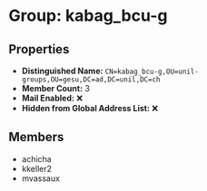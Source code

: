 # Group: kabag_bcu-g

## Properties

- **Distinguished Name:** `CN=kabag_bcu-g,OU=unil-groups,OU=gesu,DC=ad,DC=unil,DC=ch`
- **Member Count:** 3
- **Mail Enabled:** ❌
- **Hidden from Global Address List:** ❌

## Members

- achicha
- kkeller2
- mvassaux
